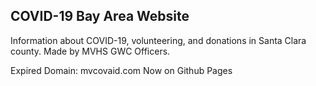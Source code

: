 ## COVID-19 Bay Area Website
Information about COVID-19, volunteering, and donations in Santa Clara county. Made by MVHS GWC Officers.

Expired Domain: mvcovaid.com
Now on Github Pages
